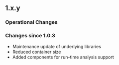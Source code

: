 ## 1.x.y

### Operational Changes



### Changes since 1.0.3


- Maintenance update of underlying libraries
- Reduced container size
- Added components for run-time analysis support
